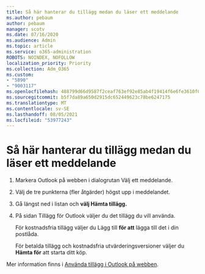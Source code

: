 ```yaml
---
title: Så här hanterar du tillägg medan du läser ett meddelande
ms.author: pebaum
author: pebaum
manager: scotv
ms.date: 07/16/2020
ms.audience: Admin
ms.topic: article
ms.service: o365-administration
ROBOTS: NOINDEX, NOFOLLOW
localization_priority: Priority
ms.collection: Adm_O365
ms.custom:
- "5890"
- "9003117"
ms.openlocfilehash: 488799d66d9587f2ceaf763ef92e85ab4f19414f6e6fe3610f0f9ff84d5ce0a1
ms.sourcegitcommit: b5f7da89a650d2915dc652449623c78be6247175
ms.translationtype: MT
ms.contentlocale: sv-SE
ms.lasthandoff: 08/05/2021
ms.locfileid: "53977243"
---
```

# <a name="how-to-manage-add-ins-while-reading-a-message"></a>Så här hanterar du tillägg medan du läser ett meddelande

1. Markera Outlook på webben i dialogrutan Välj ett meddelande.
    
2. Välj de tre punkterna (fler åtgärder) högst upp i meddelandet.

3. Gå längst ned i listan och **välj Hämta tillägg.**
    
4. På sidan Tillägg för Outlook väljer du det tillägg du vill använda.
    
    För kostnadsfria tillägg väljer du Lägg till **för att** lägga till det i din postlåda.
    
    För betalda tillägg och kostnadsfria utvärderingsversioner väljer du **Hämta för** att starta ditt köp.
    
Mer information finns i [Använda tillägg i Outlook på webben](https://support.microsoft.com/office/using-add-ins-in-outlook-on-the-web-8f2ce816-5df4-44a5-958c-f7f9d6dabdce).